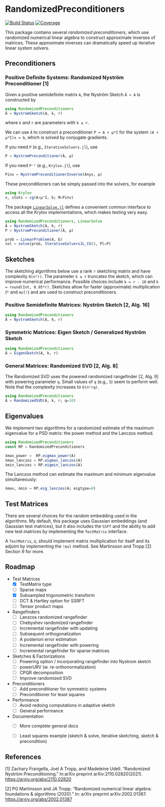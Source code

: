 # RandomizedPreconditioners

[![Build Status](https://github.com/tjdiamandis/RandomizedPreconditioners.jl/actions/workflows/CI.yml/badge.svg?branch=main)](https://github.com/tjdiamandis/RandomizedPreconditioners.jl/actions/workflows/CI.yml?query=branch%3Amain)
[![Coverage](https://codecov.io/gh/tjdiamandis/RandomizedPreconditioners.jl/branch/main/graph/badge.svg)](https://codecov.io/gh/tjdiamandis/RandomizedPreconditioners.jl)

This package contains several _randomized preconditioners_, which use 
randomized numerical linear algebra to construct approximate inverses of matrices.
These approximate inverses can dramatically speed up iterative linear system solvers.

## Preconditioners

### Positive Definite Systems: Randomized Nyström Preconditioner [1]
Given a positive semidefinite matrix `A`, the Nyström Sketch `Â ≈ A` is constructed by
```julia
using RandomizedPreconditioners
Â = NystromSketch(A, k, r)
```
where `k` and `r` are parameters with `k ≤ r`.

We can use `Â` to construct a preconditioner `P ≈ A + μ*I` for the system 
`(A + μ*I)x = b`, which is solved by conjugate gradients.

If you need `P` (e.g., `IterativeSolvers.jl`), use
```julia
P = NystromPreconditioner(Â, μ)
```

If you need `P⁻¹` (e.g., `Krylov.jl`), use
```julia
Pinv = NystromPreconditionerInverse(Anys, μ)
```

These preconditioners can be simply passed into the solvers, for example
```julia
using Krylov
x, stats = cg(A+μ*I, b; M=Pinv)
```

The package [`LinearSolve.jl`](https://github.com/SciML/LinearSolve.jl) defines
a convenient common interface to access all the Krylov implementations, which
makes testing very easy.
```julia
using RandomizedPreconditioners, LinearSolve
Â = NystromSketch(A, k, r)
P = NystromPreconditioner(Â, μ)

prob = LinearProblem(A, b)
sol = solve(prob, IterativeSolversJL_CG(), Pl=P)
```


## Sketches
The sketching algorithms below use a rank `r` sketching matrix and have complexity
`O(n²r)`. The parameter `k ≤ r` truncates the sketch, which can improve numerical
performance. Possible choices include `k = r - 10` and `k = round(Int, 0.95*r)`.
Sketches allow for faster (approximate) multiplication (`*` and `mul!`) and are
used to construct preconditioners.

### Positive Semidefinite Matrices: Nyström Sketch [2, Alg. 16]
```julia
using RandomizedPreconditioners
Â = NystromSketch(A, k, r)
```

### Symmetric Matrices: Eigen Sketch / Generalized Nyström Sketch
```julia
using RandomizedPreconditioners
Â = EigenSketch(A, k, r)
```

### General Matrices: Randomized SVD [2, Alg. 8] 
The Randomized SVD uses the powered randomized rangefinder [2, Alg. 9] with
powering parameter `q`. Small values of `q` (e.g., `5`) seem to perform 
well. Note that the complexity increases to `O(n²rq)`.
```julia
using RandomizedPreconditioners
Â = RandomizedSVD(A, k, r; q=10)
```

## Eigenvalues
We implement two algorithms for a randomized estimate of the maximum eigenvalue
for a PSD matrix: the power method and the Lanczos method.
```julia
using RandomizedPreconditioners
const RP = RandomizedPreconditioners

λmax_power =  RP.eigmax_power(A)
λmax_lanczos = RP.eigmax_lanczos(A)
λmin_lanczos = RP.eigmin_lanczos(A)
```
The Lanczos method can estimate the maximum and minimum eigenvalue simultaneously:
```julia 
λmax, λmin = RP.eig_lanczos(A; eigtype=0)
```

## Test Matrices
There are several choices for the random embedding used in the algorithms.
My default, this package uses Gaussian embeddings (and Gaussian test matrices),
but it also includes the `SSFT` and the ability to add new test matrices by
implementing the `TestMatrix` interface.

A `TestMatrix`, `Ω`, should implement matrix multiplication for itself and its
adjoint by implementing the `!mul` method. 
See Martinsson and Tropp [2] Section 9 for more.

## Roadmap
- Test Matrices
    - [X] TestMatrix type
    - [ ] Sparse maps
    - [X] Subsampled trigonometric transform
    - [ ] DCT & Hartley option for SSRFT
    - [ ] Tensor product maps
- Rangefinders
    - [ ] Lanzcos randomized rangefinder
    - [ ] Chebyshev randomized rangefinder
    - [ ] Incremental rangefinder with updating
    - [ ] Subsequent orthogonalization
    - [ ] A posteriori error estimation
    - [ ] Incremental rangefinder with powering
    - [ ] Incremental rangefinder for sparse matrices
- Sketches & Factorizations
    - [ ] Powering option / incorporating rangefinder into Nystrom sketch 
    - [ ] powerURV (w. re-orthonormalization)
    - [ ] CPQR decomposition
    - [ ] Improve randomized SVD
- Preconditioners
    - [ ] Add preconditioner for symmetric systems
    - [ ] Preconditioner for least squares
- Performance
    - [ ] Avoid redoing computations in adaptive sketch
    - [ ] General performance
- Documentation
    - [ ] More complete general docs
    - [ ] Least squares example (sketch & solve, iterative sketching, sketch & precondition)


## References
[1] Zachary Frangella, Joel A Tropp, and Madeleine Udell. “Randomized Nyström Preconditioning.” In:arXiv preprint arXiv:2110.02820(2021). https://arxiv.org/abs/2110.02820

[2] PG Martinsson and JA Tropp. “Randomized numerical linear algebra: foundations & algorithms (2020).” In: arXiv preprint arXiv:2002.01387. https://arxiv.org/abs/2002.01387
